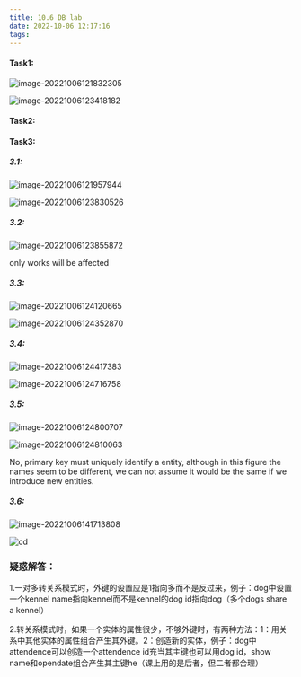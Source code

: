 ```yaml
---
title: 10.6 DB lab
date: 2022-10-06 12:17:16
tags:
---
```


#### Task1:

![image-20221006121832305](10-6-DB-lab/image-20221006121832305.png)

![image-20221006123418182](10-6-DB-lab/image-20221006123418182.png)

#### Task2:

#### Task3:

##### 3.1:

![image-20221006121957944](10-6-DB-lab/image-20221006121957944.png)

![image-20221006123830526](10-6-DB-lab/image-20221006123830526.png)

##### 3.2:

![image-20221006123855872](10-6-DB-lab/image-20221006123855872.png)

only works will be affected

##### 3.3:

![image-20221006124120665](10-6-DB-lab/image-20221006124120665.png)

![image-20221006124352870](10-6-DB-lab/image-20221006124352870.png)

##### 3.4:

![image-20221006124417383](10-6-DB-lab/image-20221006124417383.png)

![image-20221006124716758](10-6-DB-lab/image-20221006124716758.png)

##### 3.5:

![image-20221006124800707](10-6-DB-lab/image-20221006124800707.png)

![image-20221006124810063](10-6-DB-lab/image-20221006124810063.png)

No, primary key must uniquely identify a entity, although in this figure the names seem to be different, we can not assume it would be the same if we introduce new entities.

##### 3.6:

![image-20221006141713808](10-6-DB-lab/image-20221006141713808.png)

![cd](10-6-DB-lab/无标题1.png)

### 疑惑解答：

1.一对多转关系模式时，外键的设置应是1指向多而不是反过来，例子：dog中设置一个kennel name指向kennel而不是kennel的dog id指向dog（多个dogs share a kennel）

2.转关系模式时，如果一个实体的属性很少，不够外键时，有两种方法：1：用关系中其他实体的属性组合产生其外键。2：创造新的实体，例子：dog中attendence可以创造一个attendence id充当其主键也可以用dog id，show name和opendate组合产生其主键he（课上用的是后者，但二者都合理）
